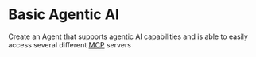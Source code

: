 # Basic Agentic AI

Create an Agent that supports agentic AI capabilities
and is able to easily access several different [MCP](https://modelcontextprotocol.io/docs/getting-started/intro) servers 